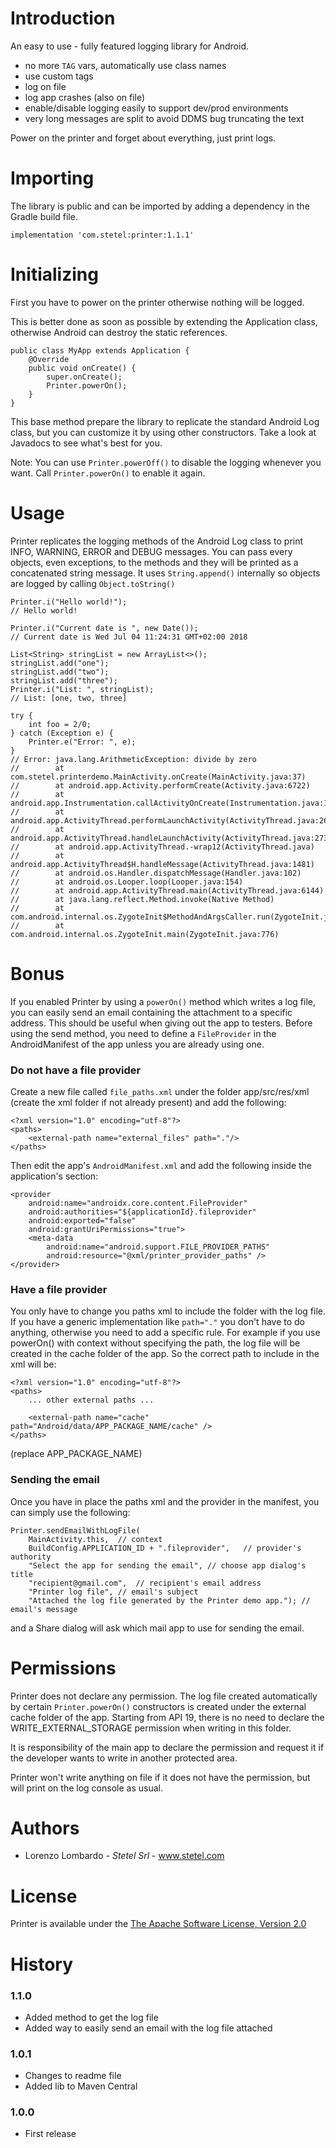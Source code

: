 # Introduction
An easy to use - fully featured logging library for Android.
- no more `TAG` vars, automatically use class names
- use custom tags
- log on file
- log app crashes (also on file)
- enable/disable logging easily to support dev/prod environments
- very long messages are split to avoid DDMS bug truncating the text

Power on the printer and forget about everything, just print logs.

# Importing
The library is public and can be imported by adding a dependency in the Gradle build file.
```
implementation 'com.stetel:printer:1.1.1'
```

# Initializing
First you have to power on the printer otherwise nothing will be logged. 

This is better done as soon as possible by extending the Application class, otherwise Android can destroy the static references.
``` 
public class MyApp extends Application {
    @Override
    public void onCreate() {
        super.onCreate();
        Printer.powerOn();
    }
}
```
This base method prepare the library to replicate the standard Android Log class, but you can customize it by using other constructors.
Take a look at Javadocs to see what's best for you.

Note: You can use `Printer.powerOff()` to disable the logging whenever you want. Call `Printer.powerOn()` to enable it again.

# Usage
Printer replicates the logging methods of the Android Log class to print INFO, WARNING, ERROR and DEBUG messages.
You can pass every objects, even exceptions, to the methods and they will be printed as a concatenated string message.
It uses `String.append()` internally so objects are logged by calling `Object.toString()`
```
Printer.i("Hello world!");
// Hello world!

Printer.i("Current date is ", new Date());
// Current date is Wed Jul 04 11:24:31 GMT+02:00 2018

List<String> stringList = new ArrayList<>();
stringList.add("one");
stringList.add("two");
stringList.add("three");
Printer.i("List: ", stringList);
// List: [one, two, three]

try {
    int foo = 2/0;
} catch (Exception e) {
    Printer.e("Error: ", e);
}
// Error: java.lang.ArithmeticException: divide by zero
//        at com.stetel.printerdemo.MainActivity.onCreate(MainActivity.java:37)
//        at android.app.Activity.performCreate(Activity.java:6722)
//        at android.app.Instrumentation.callActivityOnCreate(Instrumentation.java:1119)
//        at android.app.ActivityThread.performLaunchActivity(ActivityThread.java:2622)
//        at android.app.ActivityThread.handleLaunchActivity(ActivityThread.java:2730)
//        at android.app.ActivityThread.-wrap12(ActivityThread.java)
//        at android.app.ActivityThread$H.handleMessage(ActivityThread.java:1481)
//        at android.os.Handler.dispatchMessage(Handler.java:102)
//        at android.os.Looper.loop(Looper.java:154)
//        at android.app.ActivityThread.main(ActivityThread.java:6144)
//        at java.lang.reflect.Method.invoke(Native Method)
//        at com.android.internal.os.ZygoteInit$MethodAndArgsCaller.run(ZygoteInit.java:886)
//        at com.android.internal.os.ZygoteInit.main(ZygoteInit.java:776)
```
# Bonus
If you enabled Printer by using a `powerOn()` method which writes a log file, you can easily send an email containing the attachment to a specific address.
This should be useful when giving out the app to testers.
Before using the send method, you need to define a `FileProvider` in the AndroidManifest of the app unless you are already using one.

### Do not have a file provider
Create a new file called `file_paths.xml` under the folder app/src/res/xml (create the xml folder if not already present) and add the following:
```
<?xml version="1.0" encoding="utf-8"?>
<paths>
    <external-path name="external_files" path="."/>
</paths>
```

Then edit the app's `AndroidManifest.xml` and add the following inside the application's section:
```
<provider
    android:name="androidx.core.content.FileProvider"
    android:authorities="${applicationId}.fileprovider"
    android:exported="false"
    android:grantUriPermissions="true">
    <meta-data
        android:name="android.support.FILE_PROVIDER_PATHS"
        android:resource="@xml/printer_provider_paths" />
</provider>
```

### Have a file provider
You only have to change you paths xml to include the folder with the log file.
If you have a generic implementation like `path="."` you don't have to do anything, otherwise you need to add a specific rule. 
For example if you use powerOn() with context without specifying the path, the log file will be created in the cache folder of the app. So the correct path to include in the xml will be:
```
<?xml version="1.0" encoding="utf-8"?>
<paths>
    ... other external paths ...
    
    <external-path name="cache" path="Android/data/APP_PACKAGE_NAME/cache" />
</paths>
```
(replace APP_PACKAGE_NAME)
 
### Sending the email
Once you have in place the paths xml and the provider in the manifest, you can simply use the following:
```
Printer.sendEmailWithLogFile(
    MainActivity.this,  // context
    BuildConfig.APPLICATION_ID + ".fileprovider",   // provider's authority
    "Select the app for sending the email", // choose app dialog's title
    "recipient@gmail.com",  // recipient's email address
    "Printer log file", // email's subject
    "Attached the log file generated by the Printer demo app."); // email's message
```
and a Share dialog will ask which mail app to use for sending the email.

# Permissions
Printer does not declare any permission. The log file created automatically by certain `Printer.powerOn()` constructors is created under the external cache folder of the app.
Starting from API 19, there is no need to declare the WRITE_EXTERNAL_STORAGE permission when writing in this folder.

It is responsibility of the main app to declare the permission and request it if the developer wants to write in another protected area.

Printer won't write anything on file if it does not have the permission, but will print on the log console as usual.

# Authors
- Lorenzo Lombardo - _Stetel Srl_ - www.stetel.com

# License
Printer is available under the [The Apache Software License, Version 2.0](http://www.apache.org/licenses/LICENSE-2.0.txt)

# History

### 1.1.0
- Added method to get the log file
- Added way to easily send an email with the log file attached

### 1.0.1
- Changes to readme file
- Added lib to Maven Central

### 1.0.0 
- First release